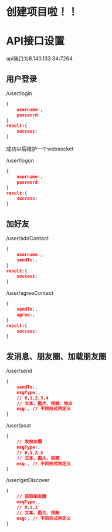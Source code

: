 # 创建项目啦！！

# API接口设置
api端口为8.140.133.34:7264

## 用户登录
/user/login
```Json
{
    username:,
    password:
}
result:{
    success:
}
```
成功以后维护一个websocket

/user/logon
```Json
{
    username:,
    password:
}
result:{
    success:
}
```

## 加好友
/user/addContact
```Json
{
    username:,
    sendTo:,
}
result:{
    success:
}
```

/user/agreeContact
```Json
{
    sendTo:,
    agree:,
}
result:{
    success:
}
```
## 发消息、朋友圈、加载朋友圈
/user/send
```Json
{
    sendTo:,
    msgType:, 
    // 0,1,2,3,4
    // 文本、图片、视频、地点
    msg:, // 不同形式再定义
}
```

/user/post
```Json
{
    // 发朋友圈
    msgType:, 
    // 0,1,2,3
    // 文本、图片、视频
    msg:, // 不同形式再定义
}
```

/user/getDiscover
```Json
{
    // 获取朋友圈
    msgType:, 
    // 0,1,2
    // 文本、图片、视频
    msg:, // 不同形式再定义
}
```

